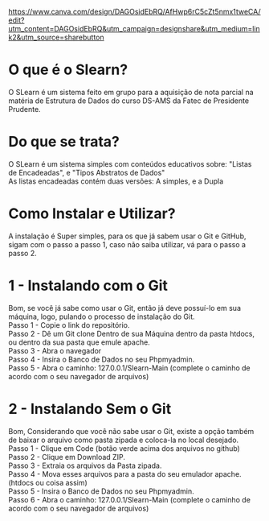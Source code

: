 https://www.canva.com/design/DAGOsidEbRQ/AfHwp6rC5cZt5nmx1tweCA/edit?utm_content=DAGOsidEbRQ&utm_campaign=designshare&utm_medium=link2&utm_source=sharebutton

# O que é o Slearn?
 O SLearn é um sistema feito em grupo para a aquisição de nota parcial na matéria de Estrutura de Dados do curso DS-AMS da Fatec de Presidente Prudente.<br/>

# Do que se trata?
 O SLearn é um sistema simples com conteúdos educativos sobre: "Listas de Encadeadas", e "Tipos Abstratos de Dados"<br/>
 As listas encadeadas contém duas versões: A simples, e a Dupla<br/>

# Como Instalar e Utilizar?
 A instalação é Super simples, para os que já sabem usar o Git e GitHub, sigam com o passo a passo 1, caso não saiba utilizar, vá para o passo a passo 2.<br/>

# 1 - Instalando com o Git
 Bom, se você já sabe como usar o Git, então já deve possuí-lo em sua máquina, logo, pulando o processo de instalação do Git.<br/>
 Passo 1 - Copie o link do repositório.<br/>
 Passo 2 - Dê um Git clone Dentro de sua Máquina dentro da pasta htdocs, ou dentro da sua pasta que emule apache.<br/>
 Passo 3 - Abra o navegador<br/>
 Passo 4 - Insira o Banco de Dados no seu Phpmyadmin.<br/>
 Passo 5 - Abra o caminho: 127.0.0.1/Slearn-Main (complete o caminho de acordo com o seu navegador de arquivos)<br/>

# 2 - Instalando Sem o Git
 Bom, Considerando que você não sabe usar o Git, existe a opção também de baixar o arquivo como pasta zipada e coloca-la no local desejado.<br/>
 Passo 1 - Clique em Code (botão verde acima dos arquivos no github)<br/>
 Passo 2 - Clique em Download ZIP.<br/>
 Passo 3 - Extraia os arquivos da Pasta zipada.<br/>
 Passo 4 - Mova esses arquivos para a pasta do seu emulador apache. (htdocs ou coisa assim)<br/>
 Passo 5 - Insira o Banco de Dados no seu Phpmyadmin.<br/>
 Passo 6 - Abra o caminho: 127.0.0.1/Slearn-Main (complete o caminho de acordo com o seu navegador de arquivos)<br/>
